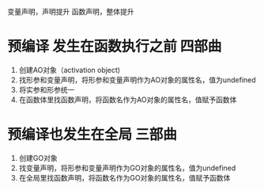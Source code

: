 变量声明，声明提升
函数声明，整体提升

# 预编译 发生在函数执行之前 四部曲
1. 创建AO对象（activation object)
2. 找形参和变量声明，将形参和变量声明作为AO对象的属性名，值为undefined
3. 将实参和形参统一
4. 在函数体里找函数声明，将函数名作为AO对象的属性名，值赋予函数体


# 预编译也发生在全局 三部曲
1. 创建GO对象
2. 找变量声明，将形参和变量声明作为GO对象的属性名，值为undefined
3. 在全局里找函数声明，将函数名作为GO对象的属性名，值赋予函数体